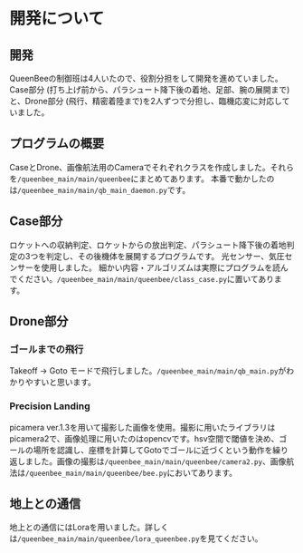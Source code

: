 # 開発について

## 開発
QueenBeeの制御班は4人いたので、役割分担をして開発を進めていました。Case部分 (打ち上げ前から、パラシュート降下後の着地、足部、腕の展開まで) と、Drone部分 (飛行、精密着陸まで)を2人ずつで分担し、臨機応変に対応していました。


## プログラムの概要
CaseとDrone、画像航法用のCameraでそれぞれクラスを作成しました。それらを`/queenbee_main/main/queenbee`にまとめてあります。
本番で動かしたのは`/queenbee_main/main/qb_main_daemon.py`です。

## Case部分
ロケットへの収納判定、ロケットからの放出判定、パラシュート降下後の着地判定の3つを判定し、その後機体を展開するプログラムです。
光センサー、気圧センサーを使用しました。
細かい内容・アルゴリズムは実際にプログラムを読んでください。`/queenbee_main/main/queenbee/class_case.py`に置いてあります。

## Drone部分
### ゴールまでの飛行
Takeoff → Goto モードで飛行しました。`/queenbee_main/main/qb_main.py`がわかりやすいと思います。

### Precision Landing
picamera ver.1.3を用いて撮影した画像を使用。撮影に用いたライブラリはpicamera2で、画像処理に用いたのはopencvです。hsv空間で閾値を決め、ゴールの場所を認識し、座標を計算してGotoでゴールに近づくという動作を繰り返しました。画像の撮影は`/queenbee_main/main/queenbee/camera2.py`、画像航法は`/queenbee_main/main/queenbee/bee.py`においてあります。

## 地上との通信
地上との通信にはLoraを用いました。詳しくは`/queenbee_main/main/queenbee/lora_queenbee.py`を見てください。